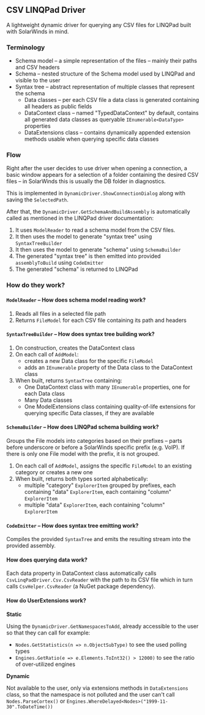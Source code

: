 ## CSV LINQPad Driver

A lightweight dynamic driver for querying any CSV files for LINQPad 
built with SolarWinds in mind.

### Terminology

* Schema model – a simple representation of the files – mainly their paths and CSV headers
* Schema – nested structure of the Schema model used by LINQPad and visible to the user
* Syntax tree – abstract representation of multiple classes that represent the schema
  * Data classes – per each CSV file a data class is generated containing all headers as public fields 
  * DataContext class – named "TypedDataContext" by default, contains all generated data classes as 
queryable `IEnumerable<DataType>` properties
  * DataExtensions class – contains dynamically appended extension methods usable when querying 
specific data classes

### Flow

Right after the user decides to use driver when opening a connection, a basic
window appears for a selection of a folder containing the desired CSV files – 
in SolarWinds this is usually the DB folder in diagnostics.

This is implemented in `DynamicDriver.ShowConnectionDialog` along with saving
the `SelectedPath`.

After that, the `DynamicDriver.GetSchemaAndBuildAssembly` is automatically
called as mentioned in the LINQPad driver documentation:
1. It uses `ModelReader` to read a schema model from the CSV files.
2. It then uses the model to generate "syntax tree" using `SyntaxTreeBuilder`
3. It then uses the model to generate "schema" using `SchemaBuilder`
4. The generated "syntax tree" is then emitted into provided `assemblyToBuild` using `CodeEmitter`
5. The generated "schema" is returned to LINQPad

### How do they work?

#### `ModelReader` – How does schema model reading work?
1. Reads all files in a selected file path
2. Returns `FileModel` for each CSV file containing its path and headers

#### `SyntaxTreeBuilder` – How does syntax tree building work?
1. On construction, creates the DataContext class
2. On each call of `AddModel`:
   * creates a new Data class for the specific `FileModel`
   * adds an `IEnumerable` property of the Data class to the DataContext class
3. When built, returns `SyntaxTree` containing:
   * One DataContext class with many `IEnumerable` properties, one for each Data class
   * Many Data classes
   * One ModelExtensions class containing quality-of-life extensions for querying specific Data classes,
if they are available

#### `SchemaBuilder` – How does LINQPad schema building work?
Groups the File models into categories based on their prefixes – parts before underscore or before
a SolarWinds specific prefix (e.g. VoIP). If there is only one File model with the prefix, it is 
not grouped.

1. On each call of `AddModel`, assigns the specific `FileModel` to an existing category or 
creates a new one
2. When built, returns both types sorted alphabetically:
   * multiple "category" `ExplorerItem` grouped by prefixes, each containing "data" `ExplorerItem`, 
   each containing "column" `ExplorerItem`
   * multiple "data" `ExplorerItem`, each containing "column" `ExplorerItem`

#### `CodeEmitter` – How does syntax tree emitting work?
Compiles the provided `SyntaxTree` and emits the resulting stream into the provided assembly.

#### How does querying data work?
Each data property in DataContext class automatically calls `CsvLinqPadDriver.Csv.CsvReader` with
the path to its CSV file which in turn calls `CsvHelper.CsvReader` (a NuGet package dependency).

#### How do UserExtensions work?
**Static**

Using the `DynamicDriver.GetNamespacesToAdd`, already accessible to the user so that 
they can call for example:
  * `Nodes.GetStatistics(n => n.ObjectSubType)` to see the used polling types
  * `Engines.GetRatio(e => e.Elements.ToInt32() > 12000)` to see the ratio of over-utilized engines

**Dynamic**

Not available to the user, only via extensions methods in `DataExtensions` class, so that the
namespace is not polluted and the user can't call `Nodes.ParseCortex()` or 
`Engines.WhereDelayed<Nodes>("1999-11-30".ToDateTime())`
